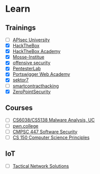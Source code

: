# Learn

## Trainings

- [ ] [APIsec University](https://www.apisecuniversity.com/)
- [x] [HackTheBox](https://www.hackthebox.eu/)
- [x] [HackTheBox Academy](https://academy.hackthebox.com/)
- [x] [Mosse-Institue](https://www.mosse-institute.com)
- [x] [offensive security](https://portal.offensive-security.com/)
- [x] [PentesterLab](https://pentesterlab.com/)
- [x] [Portswigger Web Academy](https://portswigger.net/web-security)
- [x] [sektor7](https://institute.sektor7.net/)
- [ ] [smartcontracthacking](https://smartcontractshacking.com/)
- [x] [ZeroPointSecurity](https://training.zeropointsecurity.co.uk/)

## Courses

- [ ] [CS6038/CS5138 Malware Analysis, UC](https://class.malware.re/)
- [ ] [pwn.college](https://pwn.college/)
- [ ] [CMPSC 447 Software Security](https://www.cse.psu.edu/~gxt29/teaching/cs447s19/index.html)
- [ ] [CS 150 Computer Science Principles](https://www.cs.drexel.edu/~jpopyack/Courses/CSP/Fa21/index.html	)

## IoT

- [ ] [Tactical Network Solutions](https://www.tacnetsol.com/)
